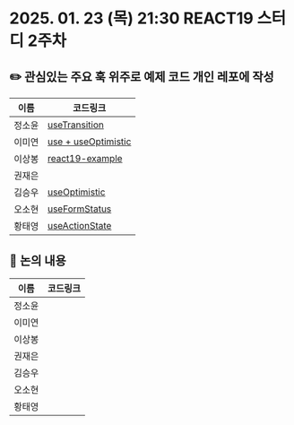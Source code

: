 # 2025. 01. 23 (목) 21:30 REACT19 스터디 2주차
## ✏️ 관심있는 주요 훅 위주로 예제 코드 개인 레포에 작성
|이름|코드링크|
|------------|--------------|
| 정소윤 | [useTransition](https://github.com/soyoonJ/react19-example/tree/main) |
| 이미연 |  [use + useOptimistic](https://github.com/iammiori/React-v19)|
| 이상봉 |  [react19-example](https://github.com/In-Self-Improvement/react19) |
| 권재은 |  |
| 김승우 | [useOptimistic](https://github.com/kyh196201/react-useOptimistic-example) |
| 오소현 |  [useFormStatus](https://github.com/osohyun0224/react19-useFormStatus)|
| 황태영 |  <a href="https://github.com/hty0525/react-19-example" target="_blank">useActionState</a>|

## 📢 논의 내용
|이름|코드링크|
|------------|--------------|
| 정소윤 |  |
| 이미연 |  |
| 이상봉 |  |
| 권재은 |  |
| 김승우 |  |
| 오소현 |  |
| 황태영 |  |
